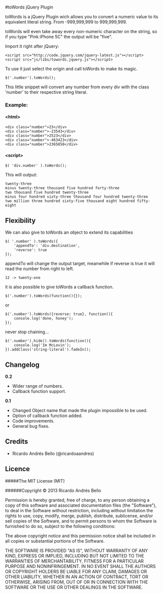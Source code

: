 #toWords jQuery Plugin


toWords is a jQuery Plugin wich allows you to convert a numeric value to its equivalent literal string. From -999,999,999 to 999,999,999.

toWords will even take away every non-numeric character on the string, so if you type "Pink iPhone 5C" the output will be "five".

Import it right after jQuery:

    <script src="http://code.jquery.com/jquery-latest.js"></script> 
	<script src="js/libs/towords.jquery.js"></script>

To use it just select the origin and call toWords to make its magic.

	$('.number').toWords();

This little snippet will convert any number from every div with the class 'number' to their respective string literal.



### Example:

#### <html\>

    <div class="number">23</div>
	<div class="number">-23543</div>
	<div class="number">2523</div>
	<div class="number">-463423</div>
	<div class="number">2365858</div>
	
#### <script\>

    $( 'div.number' ).toWords();

This will output:

    twenty-three
    minus twenty-three thousand five hundred forty-three
    two thousand five hundred twenty-three
    minus four hundred sixty-three thousand four hundred twenty-three
    two million three hundred sixty-five thousand eight hundred fifty-eight



## Flexibility

We can also give to toWords an object to extend its capabilities

	$( '.number' ).toWords({
		'appendTo': 'div.destination',
		'reverse': true
	});
      
appendTo will change the output target, meanwhile if reverse is true it will read the number from right to left.

	12 -> twenty-one

it is also possible to give toWords a callback function.

    $('.number').toWords(function(){});
or

	$('.number').toWords({reverse: true}, function(){
	    console.log('done, honey');
	});

never stop chaining...

    $('.number').hide().toWords(function(){
		console.log('Im McLovin');
    }).addClass('string-literal').fadeIn();


## Changelog

**0.2**

+ Wider range of numbers.
+ Callback function support.

**0.1**

+ Changed Object name that made the plugin impossible to be used.
+ Option of callback function added.
+ Code improvements.
+ General bug fixes.


## Credits

+ Ricardo Andrés Bello (@ricardoaandres)

## Licence

#####The MIT License (MIT)

######Copyright © 2013 Ricardo Andrés Bello

Permission is hereby granted, free of charge, to any person obtaining a copy
of this software and associated documentation files (the "Software"), to deal
in the Software without restriction, including without limitation the rights
to use, copy, modify, merge, publish, distribute, sublicense, and/or sell
copies of the Software, and to permit persons to whom the Software is
furnished to do so, subject to the following conditions:

The above copyright notice and this permission notice shall be included in
all copies or substantial portions of the Software.

THE SOFTWARE IS PROVIDED "AS IS", WITHOUT WARRANTY OF ANY KIND, EXPRESS OR
IMPLIED, INCLUDING BUT NOT LIMITED TO THE WARRANTIES OF MERCHANTABILITY,
FITNESS FOR A PARTICULAR PURPOSE AND NONINFRINGEMENT. IN NO EVENT SHALL THE
AUTHORS OR COPYRIGHT HOLDERS BE LIABLE FOR ANY CLAIM, DAMAGES OR OTHER
LIABILITY, WHETHER IN AN ACTION OF CONTRACT, TORT OR OTHERWISE, ARISING FROM,
OUT OF OR IN CONNECTION WITH THE SOFTWARE OR THE USE OR OTHER DEALINGS IN
THE SOFTWARE.